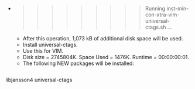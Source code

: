 * >>>>>>>>> Running inst-min-con-xtra-vim-universal-ctags.sh ...
  * After this operation, 1,073 kB of additional disk space will be used.
  * Install universal-ctags.
  * Use this for VIM.
  * Disk size = 2745804K. Space Used = 1476K. Runtime = 00:00:00:01.
  * The following NEW packages will be installed:
  ```bash
libjansson4 universal-ctags
  ```
